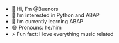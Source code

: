 - 👋 Hi, I’m @Buenors
- 👀 I’m interested in Python and ABAP
- 🌱 I’m currently learning ABAP
- 😄 Pronouns: he/him
- ⚡ Fun fact: I love everything music related

<!---
Buenors/Buenors is a ✨ special ✨ repository because its `README.md` (this file) appears on your GitHub profile.
You can click the Preview link to take a look at your changes.
--->
